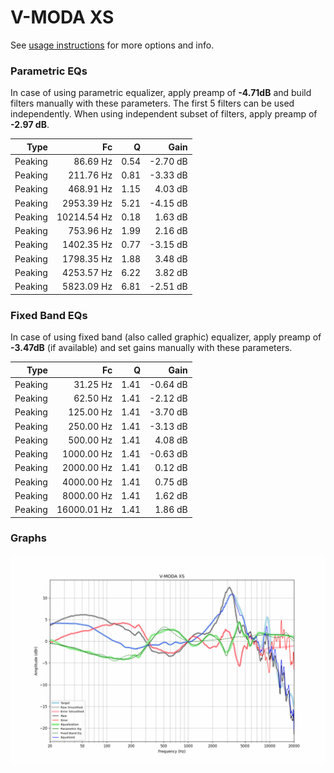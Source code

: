 # V-MODA XS
See [usage instructions](https://github.com/jaakkopasanen/AutoEq#usage) for more options and info.

### Parametric EQs
In case of using parametric equalizer, apply preamp of **-4.71dB** and build filters manually
with these parameters. The first 5 filters can be used independently.
When using independent subset of filters, apply preamp of **-2.97 dB**.

| Type    | Fc          |    Q | Gain     |
|--------:|------------:|-----:|---------:|
| Peaking | 86.69 Hz    | 0.54 | -2.70 dB |
| Peaking | 211.76 Hz   | 0.81 | -3.33 dB |
| Peaking | 468.91 Hz   | 1.15 | 4.03 dB  |
| Peaking | 2953.39 Hz  | 5.21 | -4.15 dB |
| Peaking | 10214.54 Hz | 0.18 | 1.63 dB  |
| Peaking | 753.96 Hz   | 1.99 | 2.16 dB  |
| Peaking | 1402.35 Hz  | 0.77 | -3.15 dB |
| Peaking | 1798.35 Hz  | 1.88 | 3.48 dB  |
| Peaking | 4253.57 Hz  | 6.22 | 3.82 dB  |
| Peaking | 5823.09 Hz  | 6.81 | -2.51 dB |

### Fixed Band EQs
In case of using fixed band (also called graphic) equalizer, apply preamp of **-3.47dB**
(if available) and set gains manually with these parameters.

| Type    | Fc          |    Q | Gain     |
|--------:|------------:|-----:|---------:|
| Peaking | 31.25 Hz    | 1.41 | -0.64 dB |
| Peaking | 62.50 Hz    | 1.41 | -2.12 dB |
| Peaking | 125.00 Hz   | 1.41 | -3.70 dB |
| Peaking | 250.00 Hz   | 1.41 | -3.13 dB |
| Peaking | 500.00 Hz   | 1.41 | 4.08 dB  |
| Peaking | 1000.00 Hz  | 1.41 | -0.63 dB |
| Peaking | 2000.00 Hz  | 1.41 | 0.12 dB  |
| Peaking | 4000.00 Hz  | 1.41 | 0.75 dB  |
| Peaking | 8000.00 Hz  | 1.41 | 1.62 dB  |
| Peaking | 16000.01 Hz | 1.41 | 1.86 dB  |

### Graphs
![](./V-MODA%20XS.png)